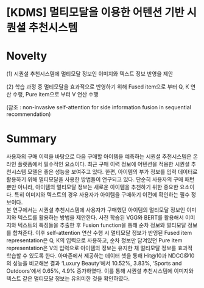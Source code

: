 # [KDMS] 멀티모달을 이용한 어텐션 기반 시퀀셜 추천시스템

# Novelty

(1) 시퀀셜 추천시스템에 멀티모달 정보인 이미지와 텍스트 정보 반영을 제안


(2) 학습 과정 중 멀티모달을 효과적으로 반영하기 위해 Fused item으로 부터 Q, K 연산 수행, Pure item으로 부터 V 연산 수행 

(참조 : non-invasive self-attention for side information fusion in sequential recommendation)

# Summary

  사용자의 구매 이력을 바탕으로 다음 구매할 아이템을 예측하는 시퀀셜 추천시스템은 온라인 플랫폼에서 필수적인 요소이다. 최근 구매 이력 정보에 어텐션을 적용한 시퀀셜 추천시스템 모델은 좋은 성능을 보여주고 있다. 한편, 아이템의 부가 정보를 입력 데이터로 활용하기 위해 멀티모달을 사용한 방법들이 연구되고 있다. 단순히 사용자의 구매 패턴뿐만 아니라, 아이템의 멀티모달 정보는 새로운 아이템을 추천하기 위한 중요한 요소이다. 특히 이미지와 텍스트의 경우 사용자가 아이템을 구매하기 이전에 확인하는 필수 정보이다.  
  본 연구에서는 시퀀셜 추천시스템에 사용자가 구매했던 아이템의 멀티모달 정보인 이미지와 텍스트를 활용하는 방법을 제안한다. 사전 학습된 VGG와 BERT를 활용해서 이미지와 텍스트의 특징들을 추출한 후 Fusion function을 통해 순차 정보와 멀티모달 정보를 합쳐준다. 이후 self-attention 연산 수행 시 멀티모달 정보가 반영된 Fused item representation은 Q, K의 입력으로 사용하고, 순차 정보만 담겨있던 Pure item representation은 V의 입력으로 아이템의 정보는 유지한 채 멀티모달 정보를 효과적 학습할 수 있도록 한다. 아마존에서 제공하는 데이터 셋을 통해 Hit@10과 NDCG@10의 성능을 비교해본 결과 ‘Luxury Beauty’에서 10.52%, 3.83%, ‘Sports and Outdoors’에서 0.65%, 4.9% 증가하였다. 이를 통해 시퀀셜 추천시스템에 이미지와 텍스트 같은 멀티모달 정보는 유의미한 것을 확인하였다. 
